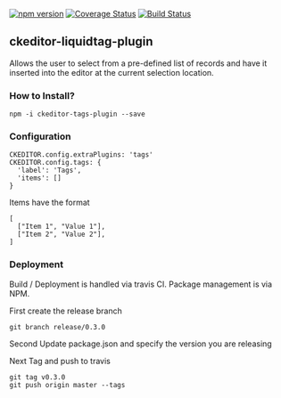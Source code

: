 [![npm version](https://badge.fury.io/js/%40sealink%2Fckeditor-tags-plugin.svg)](https://badge.fury.io/js/%40sealink%2Fckeditor-tags-plugin)
[![Coverage Status](https://coveralls.io/repos/github/sealink/ckeditor-tags-plugin/badge.svg?branch=master)](https://coveralls.io/github/sealink/ckeditor-tags-plugin?branch=master)
[![Build Status](https://github.com/sealink/ckeditor-tags-plugin/workflows/Build%20and%20Test/badge.svg?branch=master)](https://github.com/sealink/ckeditor-tags-plugin/actions)

## ckeditor-liquidtag-plugin

Allows the user to select from a pre-defined list of records and have
it inserted into the editor at the current selection location.

### How to Install?

`npm -i ckeditor-tags-plugin --save`

### Configuration

```
CKEDITOR.config.extraPlugins: 'tags'
CKEDITOR.config.tags: {
  'label': 'Tags',
  'items': []
}
```

Items have the format

```
[
  ["Item 1", "Value 1"],
  ["Item 2", "Value 2"],
]
```

### Deployment

Build / Deployment is handled via travis CI.
Package management is via NPM.

First create the release branch

```
git branch release/0.3.0
```

Second Update package.json and specify the version you are releasing

Next Tag and push to travis

```
git tag v0.3.0
git push origin master --tags
```
